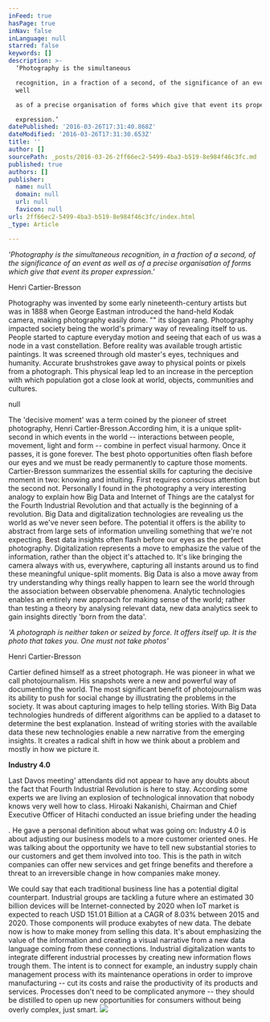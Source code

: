```yaml
---
inFeed: true
hasPage: true
inNav: false
inLanguage: null
starred: false
keywords: []
description: >-
  ‘Photography is the simultaneous

  recognition, in a fraction of a second, of the significance of an event as
  well

  as of a precise organisation of forms which give that event its proper

  expression.’
datePublished: '2016-03-26T17:31:40.868Z'
dateModified: '2016-03-26T17:31:30.653Z'
title: ''
author: []
sourcePath: _posts/2016-03-26-2ff66ec2-5499-4ba3-b519-8e984f46c3fc.md
published: true
authors: []
publisher:
  name: null
  domain: null
  url: null
  favicon: null
url: 2ff66ec2-5499-4ba3-b519-8e984f46c3fc/index.html
_type: Article

---
```

_'Photography is the simultaneous
recognition, in a fraction of a second, of the significance of an event as well
as of a precise organisation of forms which give that event its proper
expression.'_

Henri Cartier-Bresson

Photography was invented by some early nineteenth-century
artists but was in 1888 when George Eastman introduced the hand-held Kodak
camera, making photography easily done. "" its slogan rang. Photography impacted society being the world's
primary way of revealing itself to us. People started to capture everyday
motion and seeing that each of us was a node in a vast constellation. Before reality was available trough
artistic paintings. It was screened through old master's
eyes, techniques and humanity. Accurate brushstrokes gave away to physical points
or pixels from a photograph. This physical leap led to an increase in the
perception with which population got a close look at world, objects,
communities and cultures. 

null

The 'decisive moment' was a
term coined by the pioneer of street photography, Henri Cartier-Bresson.According him, it is a unique split-second in which events in the world
-- interactions between people, movement, light and form -- combine in perfect
visual harmony. Once it passes, it is gone forever. The best photo opportunities often flash before our eyes and we must be ready permanently to
capture those moments. Cartier-Bresson summarizes the essential skills for
capturing the decisive moment in two: knowing and intuiting. First requires
conscious attention but the second not. Personally I found in the photography a
very interesting analogy to explain how Big Data and Internet of Things are the
catalyst for the Fourth Industrial Revolution and that actually is the
beginning of a revolution. Big Data and digitalization technologies are
revealing us the world as we've never seen before. The potential it offers is
the ability to abstract from large sets of information unveiling something that
we're not expecting. Best data insights often flash before our eyes as the
perfect photography. Digitalization represents a move to emphasize the value of
the information, rather than the object it's attached to. It's like bringing
the camera always with us, everywhere, capturing all instants around us to find
these meaningful unique-split moments. Big Data is also a move away from try
understanding why things really happen to learn see the world through the
association between observable phenomena. Analytic technologies enables an
entirely new approach for making sense of the world; rather than testing a
theory by analysing relevant data, new data analytics seek to gain insights directly
'born from the data'. 

_'A photograph is
neither taken or seized by force. It offers itself up. It is the photo that
takes you. One must not take photos'_

Henri Cartier-Bresson

Cartier defined himself as a street photograph. He was pioneer in what
we call photojournalism. His snapshots were a new and powerful way of
documenting the world. The most significant benefit of photojournalism was its
ability to push for social change by illustrating the problems in the society.
It was about capturing images to help telling stories. With Big Data
technologies hundreds of different algorithms can be applied to a dataset to
determine the best explanation. Instead of writing stories with the available
data these new technologies enable a new narrative from the emerging insights. It
creates a radical shift in how we think about a problem and mostly in how we
picture it.

**Industry 4.0**

Last Davos meeting' attendants did not appear to have
any doubts about the fact that Fourth Industrial Revolution is here to stay.
According some experts we are living an explosion of technological innovation
that nobody knows very well how to class. Hiroaki Nakanishi, Chairman and Chief
Executive Officer of Hitachi conducted an issue briefing under the heading 

.
He gave a personal definition about what was going on: Industry 4.0 is about
adjusting our business models to a more customer oriented ones. He was talking
about the opportunity we have to tell new substantial stories to our customers
and get them involved into too. This is the path in witch companies can offer
new services and get fringe benefits and therefore a threat to an irreversible
change in how companies make money. 

We could say that each traditional business line has a
potential digital counterpart. Industrial groups are tackling a future where an
estimated 30 billion devices will be Internet-connected by 2020 when IoT market
is expected to reach USD 151.01 Billion at a CAGR of 8.03% between 2015 and
2020\. Those components will produce exabytes of new data. The debate now is how
to make money from selling this data. It's about emphasizing the value of the
information and creating a visual narrative from a new data language coming
from these connections. Industrial digitalization wants to integrate different
industrial processes by creating new information flows trough them. The intent
is to connect for example, an industry supply chain management process with its
maintenance operations in order to improve manufacturing -- cut its costs and
raise the productivity of its products and services. Processes don't need to be
complicated anymore -- they should be distilled to open up new opportunities for
consumers without being overly complex, just smart. ![](https://the-grid-user-content.s3-us-west-2.amazonaws.com/bb0327ee-0fdb-4b71-9750-69e8bd830349.jpg)